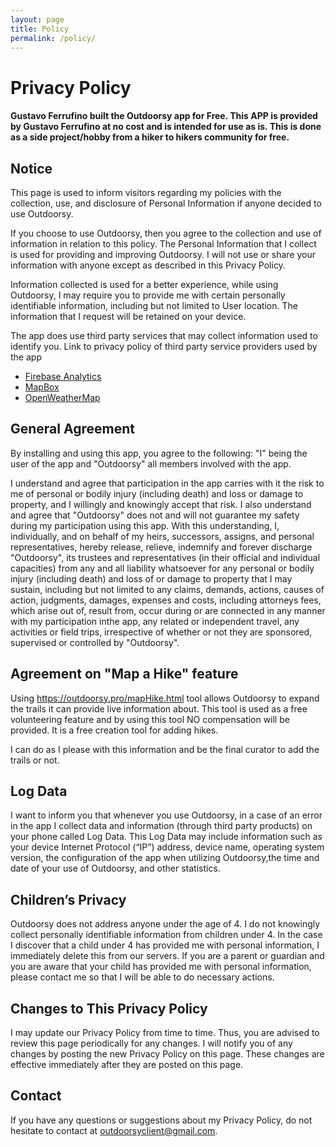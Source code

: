 ```yaml
---
layout: page
title: Policy
permalink: /policy/
---
```


# Privacy Policy
#### Gustavo Ferrufino built the Outdoorsy app for Free. This APP is provided by Gustavo Ferrufino at no cost and is intended for use as is. This is done as a side project/hobby from a hiker to hikers community for free.

## Notice
This page is used to inform visitors regarding my policies with the collection, use, and disclosure of Personal Information if anyone decided to use Outdoorsy.      

If you choose to use Outdoorsy, then you agree to the collection and use of information in relation to this policy. The Personal Information that I collect is used for providing and improving Outdoorsy. I will not use or share your information with anyone except as described in this Privacy Policy.                 

Information collected is used for a better experience, while using Outdoorsy, I may require you to  provide me with certain personally identifiable information, including but not limited to User location. The information that I request will be retained on your device. 

The app does use third party services that may collect information used to identify you.
Link to privacy policy of third party service providers used by the app
* [Firebase Analytics](https://firebase.google.com/policies/analytics)
* [MapBox](https://www.mapbox.com/privacy/)
* [OpenWeatherMap](https://openweathermap.org/privacy-policy)

## General Agreement 
By installing and using this app, you agree to the following: 
"I" being the user of the app and "Outdoorsy" all members involved with the app.

I understand and agree that participation in the app carries with it the risk to me of personal or bodily injury (including death) and loss or damage to property, and I willingly and knowingly accept that risk.  I also understand and agree that "Outdoorsy" does not and will not guarantee my safety during my participation using this app.  With this understanding, I, individually, and on behalf of my heirs, successors, assigns, and personal representatives, hereby release, relieve, indemnify and forever discharge "Outdoorsy", its trustees and representatives (in their official and individual capacities) from any and all liability whatsoever for any personal or bodily injury (including death) and loss of or damage to property that I may sustain, including but not limited to any claims, demands, actions, causes of action, judgments, damages, expenses and costs, including attorneys fees, which arise out of, result from, occur during or are connected in any manner with my participation inthe app, any related or independent travel, any activities or field trips, irrespective of whether or not they are sponsored, supervised or controlled by "Outdoorsy".

## Agreement on "Map a Hike" feature
Using https://outdoorsy.pro/mapHike.html tool allows Outdoorsy to expand the trails it can provide live information about. This tool is used as a free volunteering feature and by using this tool NO compensation will be provided. It is a free creation tool for adding hikes.

I can do as I please with this information and be the final curator to add the trails or not.

## Log Data
I want to inform you that whenever you use Outdoorsy, in a case of  an error in the app I collect data and information (through third party products) on your phone  called Log Data. This Log Data may include information such as your device Internet Protocol (“IP”) address, device name, operating system version, the configuration of the app when utilizing Outdoorsy,the time and date of your use of Outdoorsy, and other statistics.                          

## Children’s Privacy
Outdoorsy does not address anyone under the age of 4. I do not knowingly collect personally identifiable information from children under 4. In the case I discover that a child under 4 has provided me with personal information, I immediately delete this from       our servers. If you are a parent or guardian and you are aware that your child has provided me with personal information, please contact me so that I will be able to do necessary actions.   

## Changes to This Privacy Policy
 I may update our Privacy Policy from time to time. Thus, you are advised to review this page periodically for any changes. I will notify you of any changes by posting the new Privacy Policy on this page. These changes are effective immediately after they are posted on this page.  
                 
## Contact
If you have any questions or suggestions about my Privacy Policy, do not hesitate to contact at outdoorsyclient@gmail.com.            
